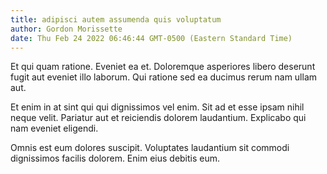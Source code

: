 ```yaml
---
title: adipisci autem assumenda quis voluptatum
author: Gordon Morissette
date: Thu Feb 24 2022 06:46:44 GMT-0500 (Eastern Standard Time)
---
```

Et qui quam ratione. Eveniet ea et. Doloremque asperiores libero deserunt fugit aut eveniet illo laborum. Qui ratione sed ea ducimus rerum nam ullam aut.

 Et enim in at sint qui qui dignissimos vel enim. Sit ad et esse ipsam nihil neque velit. Pariatur aut et reiciendis dolorem laudantium. Explicabo qui nam eveniet eligendi.

 Omnis est eum dolores suscipit. Voluptates laudantium sit commodi dignissimos facilis dolorem. Enim eius debitis eum.